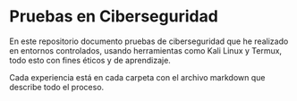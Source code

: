 # Pruebas en Ciberseguridad

En este repositorio documento pruebas de ciberseguridad que he realizado en entornos controlados, usando herramientas como Kali Linux y Termux, todo esto con fines éticos y de aprendizaje.

Cada experiencia está en cada carpeta con el archivo markdown que describe todo el proceso.
